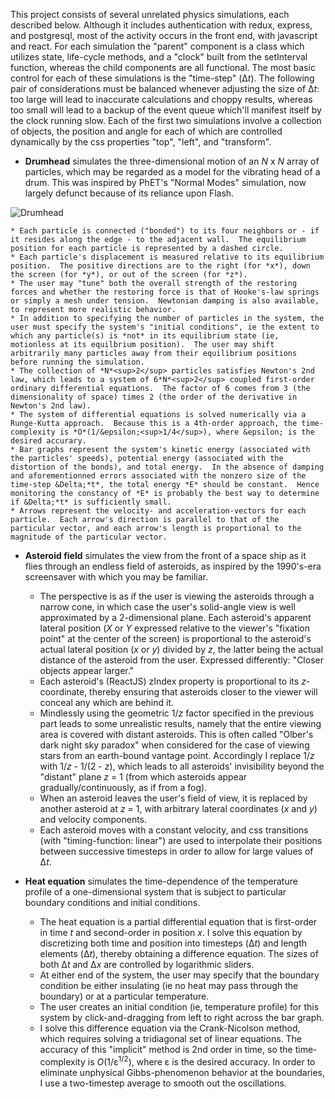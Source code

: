 This project consists of several unrelated physics simulations, each described below.  Although it includes authentication
 with redux, express, and postgresql, most of the activity occurs in the front end, with javascript and react.  For each simulation the "parent" component is a class which utilizes state, life-cycle methods, and a "clock" built from the setInterval function, whereas the child components are all functional.  The most basic control for each of these simulations is the "time-step" (&Delta;*t*).  The following pair of considerations must be balanced whenever adjusting the size of &Delta;*t*:  too large will lead to inaccurate calculations and choppy results, whereas too small will lead to a backup of the event queue which'll manifest itself by the clock running slow.
 Each of the first two simulations involve a collection of objects, the position and angle for each of which are controlled dynamically by the css properties "top", "left", and "transform".

* **Drumhead** simulates the three-dimensional motion of an *N* x *N* array of particles, which may be regarded as a model for the vibrating head of a drum.  This was inspired by PhET's "Normal Modes" simulation, now largely defunct because of its reliance upon Flash.

![Drumhead](assets/drum.png)

    * Each particle is connected ("bonded") to its four neighbors or - if it resides along the edge - to the adjacent wall.  The equilibrium position for each particle is represented by a dashed circle.
    * Each particle's displacement is measured relative to its equilibrium position.  The positive directions are to the right (for *x*), down the screen (for *y*), or out of the screen (for *z*).
    * The user may "tune" both the overall strength of the restoring forces and whether the restoring force is that of Hooke's-law springs or simply a mesh under tension.  Newtonian damping is also available, to represent more realistic behavior.
    * In addition to specifying the number of particles in the system, the user must specify the system's "initial conditions", ie the extent to which any particle(s) is *not* in its equilibrium state (ie, motionless at its equilbrium position).  The user may shift arbitrarily many particles away from their equilibrium positions before running the simulation.
    * The collection of *N*<sup>2</sup> particles satisfies Newton's 2nd law, which leads to a system of 6*N*<sup>2</sup> coupled first-order ordinary differential equations.  The factor of 6 comes from 3 (the dimensionality of space) times 2 (the order of the derivative in Newton's 2nd law).
    * The system of differential equations is solved numerically via a Runge-Kutta approach.  Because this is a 4th-order approach, the time-complexity is *O*(1/&epsilon;<sup>1/4</sup>), where &epsilon; is the desired accurary.
    * Bar graphs represent the system's kinetic energy (associated with the particles' speeds), potential energy (associated with the distortion of the bonds), and total energy.  In the absence of damping and aforementionned errors associated with the nonzero size of the time-step &Delta;*t*, the total energy *E* should be constant.  Hence monitoring the constancy of *E* is probably the best way to determine if &Delta;*t* is sufficiently small.
    * Arrows represent the velocity- and acceleration-vectors for each particle.  Each arrow's direction is parallel to that of the particular vector, and each arrow's length is proportional to the magnitude of the particular vector.

* **Asteroid field** simulates the view from the front of a space ship as it flies through an endless field of asteroids, as inspired by the 1990's-era screensaver with which you may be familiar.
    * The perspective is as if the user is viewing the asteroids through a narrow cone, in which case the user's solid-angle view is well approximated by a 2-dimensional plane. Each asteroid's apparent lateral position (*X* or *Y* expressed relative to the viewer's "fixation point" at the center of the screen) is proportional to the asteroid's actual lateral position (*x* or *y*) divided by *z*, the latter being the actual distance of the asteroid from the user. Expressed differently: "Closer objects appear larger."
    * Each asteroid's (ReactJS) zIndex property is proportional to its *z*-coordinate, thereby ensuring that asteroids closer to the viewer will conceal any which are behind it.
    * Mindlessly using the geometric 1/*z* factor specified in the previous part leads to some unrealistic results, namely that the entire viewing area is covered with distant asteroids.  This is often called "Olber's dark night sky paradox" when considered for the case of viewing stars from an earth-bound vantage point.  Accordingly I replace 1/*z* with 1/*z* - 1/(2 - *z*), which leads to all asteroids' invisibility beyond the "distant" plane *z* = 1 (from which asteroids appear gradually/continuously, as if from a fog).
    * When an asteroid leaves the user's field of view, it is replaced by another asteroid at *z* = 1, with arbitrary lateral coordinates (*x* and *y*) and velocity components.
    * Each asteroid moves with a constant velocity, and css transitions (with "timing-function: linear") are used to interpolate their positions between successive timesteps in order to allow for large values of &Delta;*t*.

* **Heat equation** simulates the time-dependence of the temperature profile of a one-dimensional system that is subject to particular boundary conditions and initial conditions.
    * The heat equation is a partial differential equation that is first-order in time *t* and second-order in position *x*.  I solve this equation by discretizing both time and position into timesteps (&Delta;*t*) and length elements (&Delta;*t*), thereby obtaining a difference equation.  The sizes of both &Delta;*t* and &Delta;*x* are controlled by logarithmic sliders.
    * At either end of the system, the user may specify that the boundary condition be either insulating (ie no heat may pass through the boundary) or at a particular temperature.
    * The user creates an initial condition (ie, temperature profile) for this system by click-and-dragging from left to right across the bar graph.
    * I solve this difference equation via the Crank-Nicolson method, which requires solving a tridiagonal set of linear equations.  The accuracy of this "implicit" method is 2nd order in time, so the time-complexity is *O*(1/&epsilon;<sup>1/2</sup>), where &epsilon; is the desired accuracy.  In order to eliminate unphysical Gibbs-phenomenon behavior at the boundaries, I use a two-timestep average to smooth out the oscillations.
